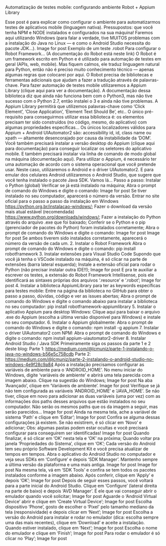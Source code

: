Automatização de testes mobile: configurando ambiente Robot + Appium Library

Esse post é para explicar como configurar o ambiente para automatizarmos testes de aplicativos mobile (linguagem nativa).
Pressupostos: que você tenha NPM e NODE instalados e configurados na sua máquina!
Faremos aqui utilizando Windows (para falar a verdade, tive MUITOS problemas com a instalação do Java no Linux — e como o Android Studio necessita do pacote JDK…).
Image for post
Exemplo de um teste .robot
Para configurar o Robot Framework…
(A documentação do Robot está neste link)
O Robot é um framework escrito em Python e é utilizado para automação de testes em geral (APIs, web, mobile). Mas fiquem calmos, ele traduz linguagem natural para Python, então não é preciso muito conhecimento técnico — apenas algumas regras que colocarei por aqui.
O Robot precisa de bibliotecas e ferramentas adicionais que ajudam a fazer a tradução através de palavras-chave. Para fazer automação de testes mobile utilizaremos a Appium Library (clique aqui para ver a documentação). A documentação dessa biblioteca diz que ainda não funciona bem com o Python3, mas não tive sucesso com o Python 2.7, então instalei o 3 e ainda não tive problemas.
A Appium Library permitirá que utilizemos palavras-chave como ‘Click Element’, ‘Close Application’, ‘Element Text Should Be’, etc..
O único pré-requisito para conseguirmos utilizar essa biblioteca é: os elementos precisam ter sido construídos (no código, mesmo, do aplicativo) com algumas propriedades específicas… Os únicos localizadores válidos para Appium + Android UIAutomator2 são: accessibility id, id, class name ou xpath — altamente desencorajado por causa da instabilidade da ‘DOM’.
Você também precisará instalar a versão desktop do Appium (clique aqui para documentação) para conseguir localizar os seletores do aplicativo mobile. E também precisará instalar via linha de comando de modo global na máquina (documentação aqui).
Para utilizar o Appium, é necessário ter uma automação de acordo com o sistema operacional que você pretende usar. Neste caso, utilizaremos o Android e o driver UIAutomator2. E para emular dos celulares Android utilizaremos o Android Studio, que sugere que você tenha instalado o pacote Java SDK.
Vamos lá…
Passo a passo:
Instalar o Python (global)
Verificar se já está instalado na máquina;
Abra o prompt de comando do Windows e digite o comando:
Image for post
Se tiver instalado no seu computador, aparecerá o número da versão.
Entrar no site oficial para o passo a passo da instalação em Windows https://python.org.br/instalacao-windows/;
Fazer o download da versão mais atual estável (recomendada) https://www.python.org/downloads/windows/;
Fazer a instalação do Python através do arquivo .exe que foi baixado;
Conferir se o Python e o pip (gerenciador de pacotes do Python) foram instalados corretamente;
Abra o prompt de comando do Windows e digite o comando:
Image for post
Image for post
Se ambos tiverem sido instalados corretamente, aparecerá o número da versão de cada um.
2. Instalar o Robot Framework
Abra o prompt de comando do Windows e digite o comando:
pip install robotframework
3. Instalar extensões para Visual Studio Code
Supondo que você já tenha o VSCode instalado na máquina, é só clicar na parte de extensões (barra lateral esquerda);
Instale a extensão oficial para rodar o Python (não precisar instalar outra IDE!!);
Image for post
E pra te auxiliar a escrever os testes, a extensão do Robot Framework Intellisense, pois ele identificará as sintaxes próprias dos arquivos ‘.resource’ e ‘.robot’;
Image for post
4. Instalar a biblioteca AppiumLibrary para ter as keywords específicas para testes mobile:
Entre na página da biblioteca no GitHub para obter o passo a passo, dúvidas, código e ver as issues abertas;
Abra o prompt de comando do Windows e digite o comando abaixo para instalar a biblioteca no seu computador:
pip install robotframework-appiumlibrary
5. Instalar o aplicativo Appium para desktop Windows:
Clique aqui para baixar o arquivo .exe do Appium (escolha a última versão disponível para Windows) e instale no seu computador.
6. Instalar o Appium globalmente:
Abra o prompt de comando do Windows e digite o comando:
npm install -g appium
7. Instalar o driver UIAutomator2 com NPM:
Abra o prompt de comando do Windows e digite o comando:
npm install appium-uiautomator2-driver
8. Instalar Android Studio / Java SDK
Primeiramente siga os passos da parte 1 e 2 deste blog:
Parte 1: https://medium.com/@lcmuniz/parte-1-instalando-o-java-no-windows-b56e5c758cdb
Parte 2: https://medium.com/@lcmuniz/parte-2-instalando-o-android-studio-no-windows-4e9f28c9a84
Após a instalação precisamos configurar as variáveis de ambiente para o ‘ANDROID_HOME’. No menu iniciar do Windows, digite ‘variáveis de ambiente’ e abrirá uma tela parecida com a imagem abaixo. Clique na sugestão do Windows;
Image for post
Na aba ‘Avançado’, clique em ‘Variáveis de ambiente’.
Image for post
Verifique se já não tem configurada as variáveis ‘ANDROID_HOME’ e ‘JAVA_HOME’. Se não tiver, clique em novo para adicionar as duas variáveis (uma por vez) com as informações dos paths desses arquivos que estão instalados no seu computador. Não serão os mesmos paths que os da imagem a seguir, mas serão parecidos…
Image for post
Ainda na mesma tela, ache a variável de sistema ‘Path’ e clique em ‘Editar’;
Image for post
Confira se alguma dessas configurações já existem. Se não existirem, é só clicar em ‘Novo’ e adicionar;
Obs: algumas pastas podem estar ocultas e você precisará configurar para conseguirem ser identificadas!
Image for post
Quando finalizar, é só clicar em ‘OK’ nesta tela e ‘OK’ na próxima;
Quando voltar pra janela ‘Propriedades do Sistema’, clique em ‘OK’;
Cada versão do Android tem seu próprio Software Development Kit e você precisa atualizar de tempos em tempos. Abra o aplicativo do Android Studio no computador e veja seus SDKs em ‘Configure’ e depois ‘SDK Manager’. Mantenho sempre a última versão da plataforma e uma mais antiga.
Image for post
Image for post
Na mesma tela, vá em ‘SDK Tools’ e confira se tem todos os pacotes instalados conforme a imagem abaixo. Após conferir, clique em ‘Apply’ e depois ‘OK’;
Image for post
Depois de seguir esses passos, você voltará para a parte inicial do Android Studio. Clique em ‘Configure’ (lateral direita na parte de baixo) e depois ‘AVD Manager’. É ele que vai conseguir abrir o emulador quando você solicitar;
Image for post
Aguarde o ‘Android Virtual Device’ abrir e clique em ‘Create Virtual Device’;
Image for post
Escolha dispositivo ‘Phone’, gosto de escolher o ‘Pixel’ pelo tamanho mediano da tela (responsividade) e depois clicar em ‘Next’;
Image for post
Escolha a versão do Android para instalar e rodar no emulador (dica: escolha sempre uma das mais recentes), clique em ‘Download’ e aceite a instalação. Quando estiver instalado, clique em ‘Next’;
Image for post
Escolha o nome do emulador e clique em ‘Finish’;
Image for post
Para rodar o emulador é só clicar no ‘Play’;
Image for post
